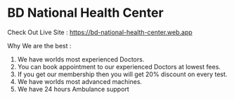 # BD National Health Center

Check Out Live Site : https://bd-national-health-center.web.app

Why We are the best :

1. We have worlds most experienced Doctors.
2. You can book appointment to our experienced Doctors at lowest fees.
3. If you get our membership then you will get 20% discount on every test.
4. We have worlds most advanced machines.
5. We have 24 hours Ambulance support

